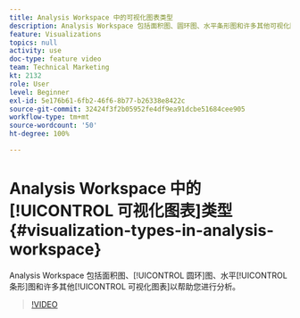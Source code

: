 ```yaml
---
title: Analysis Workspace 中的可视化图表类型
description: Analysis Workspace 包括面积图、圆环图、水平条形图和许多其他可视化图表以帮助您进行分析。
feature: Visualizations
topics: null
activity: use
doc-type: feature video
team: Technical Marketing
kt: 2132
role: User
level: Beginner
exl-id: 5e176b61-6fb2-46f6-8b77-b26338e8422c
source-git-commit: 32424f3f2b05952fe4df9ea91dcbe51684cee905
workflow-type: tm+mt
source-wordcount: '50'
ht-degree: 100%

---
```


# Analysis Workspace 中的[!UICONTROL 可视化图表]类型 {#visualization-types-in-analysis-workspace}

Analysis Workspace 包括面积图、[!UICONTROL 圆环]图、水平[!UICONTROL 条形]图和许多其他[!UICONTROL 可视化图表]以帮助您进行分析。

>[!VIDEO](https://video.tv.adobe.com/v/23994/?quality=12)
